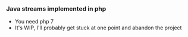 ### Java streams implemented in php

+ You need php 7
+ It's WIP, I'll probably get stuck at one point and abandon the project
